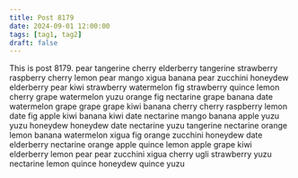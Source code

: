```yaml
---
title: Post 8179
date: 2024-09-01 12:00:00
tags: [tag1, tag2]
draft: false
---
```

This is post 8179.
pear
tangerine
cherry
elderberry
tangerine
strawberry
raspberry
cherry
lemon
pear
mango
xigua
banana
pear
zucchini
honeydew
elderberry
pear
kiwi
strawberry
watermelon
fig
strawberry
quince
lemon
cherry
grape
watermelon
yuzu
orange
fig
nectarine
grape
banana
date
watermelon
grape
grape
grape
kiwi
banana
cherry
cherry
raspberry
lemon
date
fig
apple
kiwi
banana
kiwi
date
nectarine
mango
banana
apple
yuzu
yuzu
honeydew
honeydew
date
nectarine
yuzu
tangerine
nectarine
orange
lemon
banana
watermelon
xigua
fig
orange
zucchini
honeydew
date
elderberry
nectarine
orange
apple
quince
lemon
apple
grape
kiwi
elderberry
lemon
pear
pear
zucchini
xigua
cherry
ugli
strawberry
yuzu
nectarine
lemon
quince
honeydew
quince
yuzu
